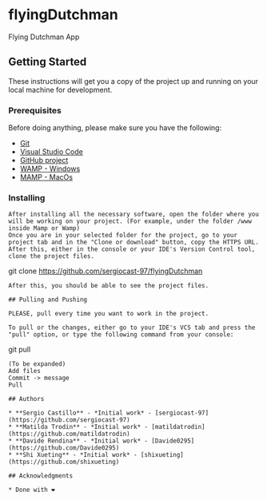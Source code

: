 # flyingDutchman
Flying Dutchman App

## Getting Started

These instructions will get you a copy of the project up and running on your local machine for development.

### Prerequisites

Before doing anything, please make sure you have the following:
* [Git](https://git-scm.com/downloads)
* [Visual Studio Code](https://code.visualstudio.com/download)
* [GitHub project](https://github.com/sergiocast-97/flyingDutchman)
* [WAMP - Windows](https://sourceforge.net/projects/wampserver/)
* [MAMP - MacOs](https://www.mamp.info/en/)


### Installing

```
After installing all the necessary software, open the folder where you will be working on your project. (For example, under the folder /www inside Mamp or Wamp)
Once you are in your selected folder for the project, go to your project tab and in the "Clone or download" button, copy the HTTPS URL.
After this, either in the console or your IDE's Version Control tool, clone the project files.
```
git clone https://github.com/sergiocast-97/flyingDutchman
```
After this, you should be able to see the project files.

## Pulling and Pushing

PLEASE, pull every time you want to work in the project.

To pull or the changes, either go to your IDE's VCS tab and press the "pull" option, or type the following command from your console:
```
git pull
```
(To be expanded)
Add files
Commit -> message
Pull

## Authors

* **Sergio Castillo** - *Initial work* - [sergiocast-97](https://github.com/sergiocast-97)
* **Matilda Trodin** - *Initial work* - [matildatrodin](https://github.com/matildatrodin)
* **Davide Rendina** - *Initial work* - [Davide0295](https://github.com/Davide0295)
* **Shi Xueting** - *Initial work* - [shixueting](https://github.com/shixueting)

## Acknowledgments

* Done with ❤
